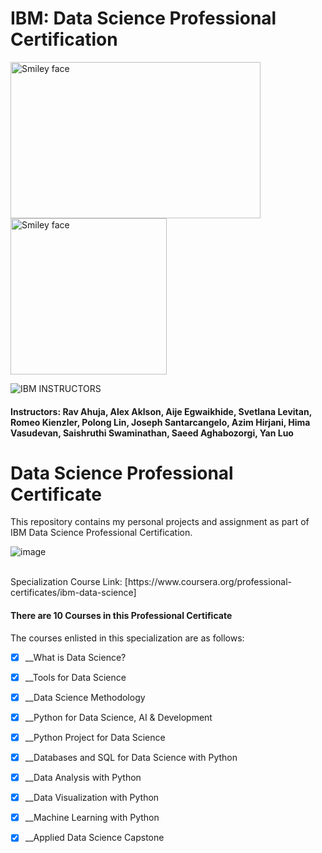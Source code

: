 # IBM: Data Science Professional Certification

<img src="https://i.imgur.com/YCFnjvg.png" alt="Smiley face" height="250" width="400"> <img src="https://images.credly.com/images/28944969-813a-43b9-944f-7910111ce764/Professional_Certificate_-_Data_Science.png" alt="Smiley face" height="250" width="250">


![IBM](http://i.imgur.com/Qktqnu1.png) INSTRUCTORS
#### Instructors: Rav Ahuja, Alex Aklson, Aije Egwaikhide, Svetlana Levitan, Romeo Kienzler, Polong Lin, Joseph Santarcangelo, Azim Hirjani, Hima Vasudevan, Saishruthi Swaminathan, Saeed Aghabozorgi, Yan Luo 

# Data Science Professional Certificate
This repository contains my personal projects and assignment as part of IBM Data Science Professional Certification.

![image](https://github.com/Le-Jared/IBM-Data-Science/assets/68887503/b8f5be1f-5e0a-4157-8123-07e3a8c9af14)

<br>
Specialization Course Link: [https://www.coursera.org/professional-certificates/ibm-data-science]

#### There are 10 Courses in this Professional Certificate

The courses enlisted in this specialization are as follows:

- [x] __What is Data Science? 

- [x] __Tools for Data Science 

- [x] __Data Science Methodology

- [x] __Python for Data Science, AI & Development 

- [x] __Python Project for Data Science 

- [x] __Databases and SQL for Data Science with Python 

- [x] __Data Analysis with Python

- [x] __Data Visualization with Python

- [x] __Machine Learning with Python 

- [x] __Applied Data Science Capstone 

<br>

